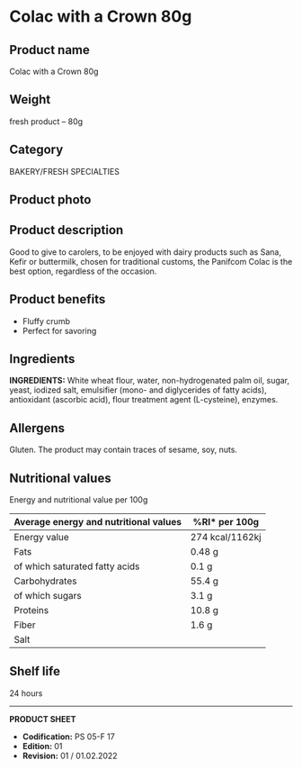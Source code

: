 # Colac with a Crown 80g

## Product name
Colac with a Crown 80g

## Weight
fresh product – 80g

## Category
BAKERY/FRESH SPECIALTIES

## Product photo

## Product description
Good to give to carolers, to be enjoyed with dairy products such as Sana, Kefir or buttermilk, chosen for traditional customs, the Panifcom Colac is the best option, regardless of the occasion.

## Product benefits
- Fluffy crumb
- Perfect for savoring

## Ingredients
**INGREDIENTS:** White wheat flour, water, non-hydrogenated palm oil, sugar, yeast, iodized salt, emulsifier (mono- and diglycerides of fatty acids), antioxidant (ascorbic acid), flour treatment agent (L-cysteine), enzymes.

## Allergens
Gluten. The product may contain traces of sesame, soy, nuts.

## Nutritional values
Energy and nutritional value per 100g

| Average energy and nutritional values | %RI* per 100g |
|-----------------------------------------|-------------------|
| Energy value                            | 274 kcal/1162kj  | 13.7             |
| Fats                                    | 0.48 g           | 1.4              |
| of which saturated fatty acids          | 0.1 g            | 2.4              |
| Carbohydrates                           | 55.4 g           | 21.3             |
| of which sugars                         | 3.1 g            | 3.4              |
| Proteins                                | 10.8 g           |                  |
| Fiber                                   | 1.6 g             |                  |
| Salt                                    |                  | 26.2             |



## Shelf life
24 hours

---
**PRODUCT SHEET**
- **Codification:** PS 05-F 17
- **Edition:** 01
- **Revision:** 01 / 01.02.2022
